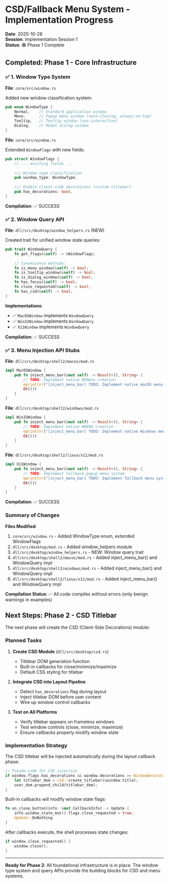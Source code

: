 # CSD/Fallback Menu System - Implementation Progress

**Date**: 2025-10-28  
**Session**: Implementation Session 1  
**Status**: 🟢 Phase 1 Complete

## Completed: Phase 1 - Core Infrastructure

### ✅ 1. Window Type System

**File**: `core/src/window.rs`

Added new window classification system:

```rust
pub enum WindowType {
    Normal,    // Standard application window
    Menu,      // Popup menu window (auto-closing, always-on-top)
    Tooltip,   // Tooltip window (non-interactive)
    Dialog,    // Modal dialog window
}
```

**File**: `core/src/window.rs`

Extended `WindowFlags` with new fields:

```rust
pub struct WindowFlags {
    // ... existing fields ...
    
    /// Window type classification
    pub window_type: WindowType,
    
    /// Enable client-side decorations (custom titlebar)
    pub has_decorations: bool,
}
```

**Compilation**: ✅ SUCCESS

### ✅ 2. Window Query API

**File**: `dll/src/desktop/window_helpers.rs` (NEW)

Created trait for unified window state queries:

```rust
pub trait WindowQuery {
    fn get_flags(&self) -> &WindowFlags;
    
    // Convenience methods:
    fn is_menu_window(&self) -> bool;
    fn is_tooltip_window(&self) -> bool;
    fn is_dialog_window(&self) -> bool;
    fn has_focus(&self) -> bool;
    fn close_requested(&self) -> bool;
    fn has_csd(&self) -> bool;
}
```

**Implementations**:
- ✅ `MacOSWindow` implements `WindowQuery`
- ✅ `Win32Window` implements `WindowQuery`
- ✅ `X11Window` implements `WindowQuery`

**Compilation**: ✅ SUCCESS

### ✅ 3. Menu Injection API Stubs

**File**: `dll/src/desktop/shell2/macos/mod.rs`

```rust
impl MacOSWindow {
    pub fn inject_menu_bar(&mut self) -> Result<(), String> {
        // TODO: Implement native NSMenu creation
        eprintln!("[inject_menu_bar] TODO: Implement native macOS menu injection");
        Ok(())
    }
}
```

**File**: `dll/src/desktop/shell2/windows/mod.rs`

```rust
impl Win32Window {
    pub fn inject_menu_bar(&mut self) -> Result<(), String> {
        // TODO: Implement native HMENU creation
        eprintln!("[inject_menu_bar] TODO: Implement native Windows menu injection");
        Ok(())
    }
}
```

**File**: `dll/src/desktop/shell2/linux/x11/mod.rs`

```rust
impl X11Window {
    pub fn inject_menu_bar(&mut self) -> Result<(), String> {
        // TODO: Implement fallback popup menu system
        eprintln!("[inject_menu_bar] TODO: Implement fallback menu system for Linux X11");
        Ok(())
    }
}
```

**Compilation**: ✅ SUCCESS

### Summary of Changes

**Files Modified**:
1. `core/src/window.rs` - Added WindowType enum, extended WindowFlags
2. `dll/src/desktop/mod.rs` - Added window_helpers module
3. `dll/src/desktop/window_helpers.rs` - NEW: Window query trait
4. `dll/src/desktop/shell2/macos/mod.rs` - Added inject_menu_bar() and WindowQuery impl
5. `dll/src/desktop/shell2/windows/mod.rs` - Added inject_menu_bar() and WindowQuery impl
6. `dll/src/desktop/shell2/linux/x11/mod.rs` - Added inject_menu_bar() and WindowQuery impl

**Compilation Status**: ✅ All code compiles without errors (only benign warnings in examples)

## Next Steps: Phase 2 - CSD Titlebar

The next phase will create the CSD (Client-Side Decorations) module:

### Planned Tasks

1. **Create CSD Module** (`dll/src/desktop/csd.rs`)
   - Titlebar DOM generation function
   - Built-in callbacks for close/minimize/maximize
   - Default CSS styling for titlebar

2. **Integrate CSD into Layout Pipeline**
   - Detect `has_decorations` flag during layout
   - Inject titlebar DOM before user content
   - Wire up window control callbacks

3. **Test on All Platforms**
   - Verify titlebar appears on frameless windows
   - Test window controls (close, minimize, maximize)
   - Ensure callbacks properly modify window state

### Implementation Strategy

The CSD titlebar will be injected automatically during the layout callback phase:

```rust
// Pseudo-code for CSD injection
if window.flags.has_decorations && window.decorations == WindowDecorations::None {
    let titlebar_dom = csd::create_titlebar(&window.title);
    user_dom.prepend_child(titlebar_dom);
}
```

Built-in callbacks will modify window state flags:

```rust
fn on_close_button(info: &mut CallbackInfo) -> Update {
    info.window_state_mut().flags.close_requested = true;
    Update::DoNothing
}
```

After callbacks execute, the shell processes state changes:

```rust
if window.close_requested() {
    window.close();
}
```

---

**Ready for Phase 2**: All foundational infrastructure is in place. The window type system and query APIs provide the building blocks for CSD and menu systems.
